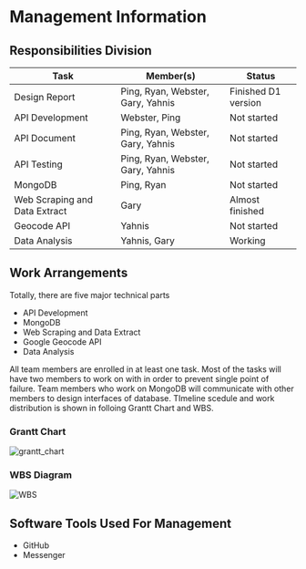 # Management Information

## Responsibilities Division

| Task     | Member(s)     | Status |
| -------- | ------------- | ------- |
| Design Report | Ping, Ryan, Webster, Gary, Yahnis | Finished D1 version |
| API Development | Webster, Ping | Not started |
| API Document    | Ping, Ryan, Webster, Gary, Yahnis | Not started |
| API Testing     | Ping, Ryan, Webster, Gary, Yahnis | Not started |
| MongoDB | Ping, Ryan | Not started |
| Web Scraping and Data Extract | Gary | Almost finished |
| Geocode API | Yahnis | Not started |
| Data Analysis | Yahnis, Gary | Working |

## Work Arrangements
Totally, there are five major technical parts
+ API Development
+ MongoDB
+ Web Scraping and Data Extract
+ Google Geocode API
+ Data Analysis 

All team members are enrolled in at least one task. Most of the tasks will have two members to work on with in order to prevent single point of failure. Team members who work on MongoDB will communicate with other members to design interfaces of database. TImeline scedule and work distribution is shown in folloing Grantt Chart and WBS.

### Grantt Chart
![grantt_chart](https://user-images.githubusercontent.com/40462331/75735846-9d7c2f00-5d36-11ea-8627-cb315fe7fe6b.png)

### WBS Diagram
![WBS](https://user-images.githubusercontent.com/40462331/75735946-e03e0700-5d36-11ea-9bfd-e392622d76c2.png)


## Software Tools Used For Management
+ GitHub
+ Messenger
